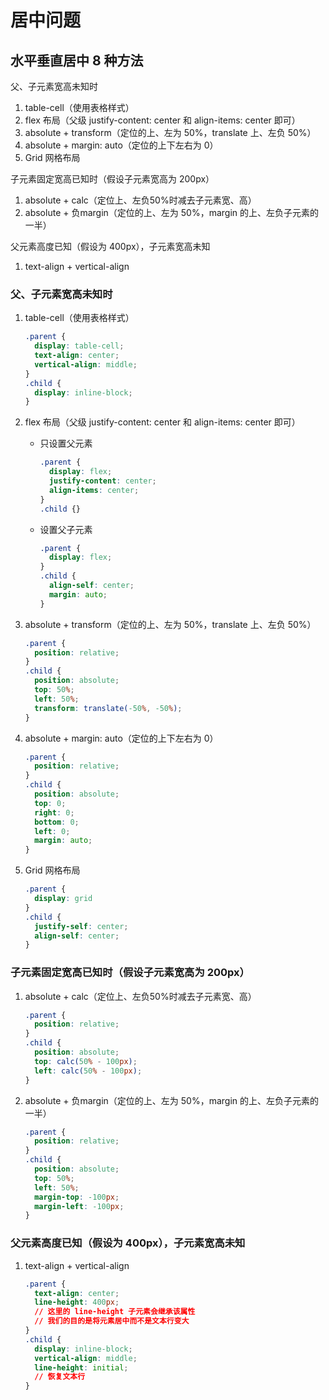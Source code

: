 # 居中问题 <!-- {docsify-ignore} -->

## 水平垂直居中 8 种方法

父、子元素宽高未知时

1. table-cell（使用表格样式）
1. flex 布局（父级 justify-content: center 和 align-items: center 即可）
1. absolute + transform（定位的上、左为 50%，translate 上、左负 50%）
1. absolute + margin: auto（定位的上下左右为 0）
1. Grid 网格布局
<!-- 1. 直接使用 table（改变结构实现，和第一条类似） -->

子元素固定宽高已知时（假设子元素宽高为 200px）

1. absolute + calc（定位上、左负50%时减去子元素宽、高）
1. absolute + 负margin（定位的上、左为 50%，margin 的上、左负子元素的一半）

父元素高度已知（假设为 400px），子元素宽高未知

1. text-align + vertical-align


### 父、子元素宽高未知时

1. table-cell（使用表格样式）
    ```css
    .parent {
      display: table-cell;
      text-align: center;
      vertical-align: middle;
    }
    .child {
      display: inline-block;
    }
    ```

1. flex 布局（父级 justify-content: center 和 align-items: center 即可）
    - 只设置父元素
        ```css
        .parent {
          display: flex;
          justify-content: center;
          align-items: center;
        }
        .child {}
        ```
    - 设置父子元素
        ```css
        .parent {
          display: flex;
        }
        .child {
          align-self: center;
          margin: auto;
        }
        ```

1. absolute + transform（定位的上、左为 50%，translate 上、左负 50%）
    ```css
    .parent {
      position: relative;
    }
    .child {
      position: absolute;
      top: 50%;
      left: 50%;
      transform: translate(-50%, -50%);
    }
    ```

1. absolute + margin: auto（定位的上下左右为 0）
    ```css
    .parent {
      position: relative;
    }
    .child {
      position: absolute;
      top: 0;
      right: 0;
      bottom: 0;
      left: 0;
      margin: auto;
    }
    ```

1. Grid 网格布局
    ```css
    .parent {
      display: grid
    }
    .child {
      justify-self: center;
      align-self: center;
    }
    ```

<!-- 1. 直接使用 table（改变结构实现，和第一条类似）
    ```css
    .parent {
      width: 100%;
      height: 50%;
      background-color: skyblue;
    }
    .child {
      width: 20%;
      height: 20%;
      background-color: pink;
    }
    ``` -->

### 子元素固定宽高已知时（假设子元素宽高为 200px）

1. absolute + calc（定位上、左负50%时减去子元素宽、高）
    ```css
    .parent {
      position: relative;
    }
    .child {
      position: absolute;
      top: calc(50% - 100px);
      left: calc(50% - 100px);
    }
    ```

1. absolute + 负margin（定位的上、左为 50%，margin 的上、左负子元素的一半）
    ```css
    .parent {
      position: relative;
    }
    .child {
      position: absolute;
      top: 50%;
      left: 50%;
      margin-top: -100px;
      margin-left: -100px;
    }
    ```


### 父元素高度已知（假设为 400px），子元素宽高未知

1. text-align + vertical-align
    ```css
    .parent {
      text-align: center;
      line-height: 400px;
      // 这里的 line-height 子元素会继承该属性
      // 我们的目的是将元素居中而不是文本行变大
    }
    .child {
      display: inline-block;
      vertical-align: middle;
      line-height: initial;
      // 恢复文本行
    }
    ```
